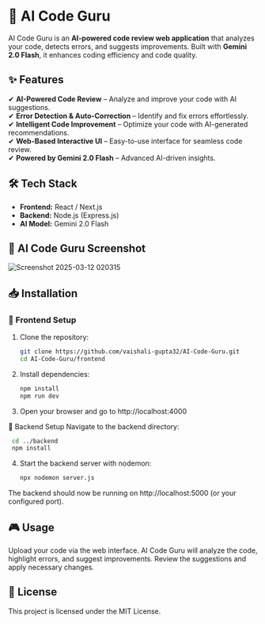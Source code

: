 # 🚀 AI Code Guru  

AI Code Guru is an **AI-powered code review web application** that analyzes your code, detects errors, and suggests improvements. Built with **Gemini 2.0 Flash**, it enhances coding efficiency and code quality.  

## ✨ Features  

✔ **AI-Powered Code Review** – Analyze and improve your code with AI suggestions.  
✔ **Error Detection & Auto-Correction** – Identify and fix errors effortlessly.  
✔ **Intelligent Code Improvement** – Optimize your code with AI-generated recommendations.  
✔ **Web-Based Interactive UI** – Easy-to-use interface for seamless code review.  
✔ **Powered by Gemini 2.0 Flash** – Advanced AI-driven insights.  

## 🛠️ Tech Stack  

- **Frontend:** React / Next.js  
- **Backend:** Node.js (Express.js) 
- **AI Model:** Gemini 2.0 Flash

## 📸 AI Code Guru Screenshot
![Screenshot 2025-03-12 020315](https://github.com/user-attachments/assets/3be959ce-f0a6-42d1-a5b1-aae97aa56373)

## 📥 Installation  

### 🔹 Frontend Setup  

1. Clone the repository:  
   ```bash
   git clone https://github.com/vaishali-gupta32/AI-Code-Guru.git
   cd AI-Code-Guru/frontend
2. Install dependencies:
   ```bash
   npm install
   npm run dev
    ```
3. Open your browser and go to http://localhost:4000

🔹 Backend Setup
  Navigate to the backend directory:
   ```bash
    cd ../backend
    npm install
   ```
4. Start the backend server with nodemon:
    ```bash
    npx nodemon server.js
    ```

The backend should now be running on http://localhost:5000 (or your configured port).

## 🎮 Usage

Upload your code via the web interface.
AI Code Guru will analyze the code, highlight errors, and suggest improvements.
Review the suggestions and apply necessary changes.

## 📜 License
This project is licensed under the MIT License.
